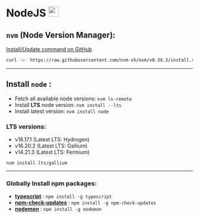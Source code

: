 # NodeJS <img src='https://static-00.iconduck.com/assets.00/node-js-icon-454x512-nztofx17.png' width="28">

## `nvm` (Node Version Manager):

[Install/Update command on GitHub](https://github.com/nvm-sh/nvm#installing-and-updating)

```bash
curl -o- https://raw.githubusercontent.com/nvm-sh/nvm/v0.39.3/install.sh | sh
```

---

## Install `node` :

- Fetch all available node versions: `nvm ls-remote`
- Install **LTS** node version: `nvm install --lts`
- Install latest version: `nvm install node`

### LTS versions:
- v18.17.1 (Latest LTS: Hydrogen)
- v16.20.2 (Latest LTS: Gallium)
- v14.21.3 (Latest LTS: Fermium)

`nvm install lts/gallium`


---

### Globally Install npm packages:

- [**typescript**](https://www.typescriptlang.org/download) : `npm install -g typescript`
- [**npm-check-updates**](https://www.npmjs.com/package/npm-check-updates) : `npm install -g npm-check-updates`
- [**nodemon**](https://www.npmjs.com/package/nodemon) : `npm install -g nodemon`
